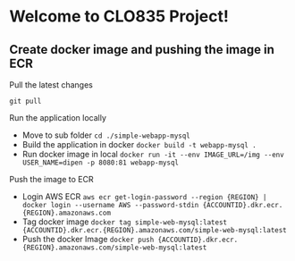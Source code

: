 # Welcome to CLO835 Project!

## Create docker image and pushing the image in ECR

Pull the latest changes

    git pull

Run the application locally

- Move to sub folder `cd ./simple-webapp-mysql`
- Build the application in docker `docker build -t webapp-mysql .`
- Run docker image in local `docker run -it --env IMAGE_URL=/img --env USER_NAME=dipen -p 8080:81 webapp-mysql`

Push the image to ECR

- Login AWS ECR `aws ecr get-login-password --region {REGION} | docker login --username AWS --password-stdin {ACCOUNTID}.dkr.ecr.{REGION}.amazonaws.com`
- Tag docker image `docker tag simple-web-mysql:latest {ACCOUNTID}.dkr.ecr.{REGION}.amazonaws.com/simple-web-mysql:latest`
- Push the docker Image `docker push {ACCOUNTID}.dkr.ecr.{REGION}.amazonaws.com/simple-web-mysql:latest`
